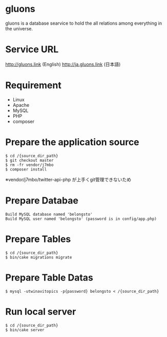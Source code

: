 # gluons
gluons is a database searvice to hold the all relations among everything in the universe.

# Service URL
http://gluons.link (English)
http://ja.gluons.link (日本語)

# Requirement

* Linux
* Apache
* MySQL
* PHP
* composer

# Prepare the application source

    $ cd /{source_dir_path}
    $ git checkout master
    $ rm -fr vendor/j7mbo
    $ composer install

※vendor/j7mbo/twitter-api-php が上手くgit管理できないため

# Prepare Databae

    Build MySQL database named 'belongsto'
    Build MySQL user named 'belongsto' (password is in config/app.php)

# Prepare Tables

    $ cd /{source_dir_path}
    $ bin/cake migrations migrate

# Prepare Table Datas

    $ mysql -utwinavitopics -p{password} belongsto < /{source_dir_path}


# Run local server

    $ cd /{source_dir_path}
    $ bin/cake server

